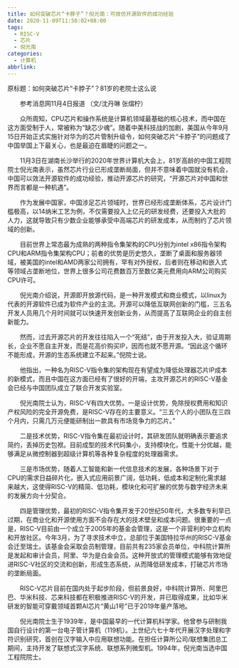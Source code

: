 ```yaml
---
title: 如何突破芯片“卡脖子”？倪光南：可效仿开源软件的成功经验
date: 2020-11-09T11:50:02+08:00
tags:
  - RISC-V
  - 芯片
  - 倪光南
categories:
  - 计算机
abbrlink:
---
```


原标题：如何突破芯片“卡脖子”？81岁的老院士这么说

　　参考消息网11月4日报道 （文/沈丹琳 张熠柠）

　　众所周知，CPU芯片和操作系统是计算机领域最基础的核心技术，而中国在这方面受制于人，常被称为“缺芯少魂”。随着中美科技战的加剧，美国从今年9月15日开始正式实施针对华为的芯片管制升级令，如何突破芯片“卡脖子”的问题成了中国举国上下最关心，也是最迫在眉睫的问题之一。

　　11月3日在湖南长沙举行的2020年世界计算机大会上，81岁高龄的中国工程院院士倪光南表示，虽然芯片行业已形成垄断局面，但并不意味着中国就没有机会，中国可以效法开源软件的成功经验，推动开源芯片的研究，“开源芯片对中国和世界而言都是一种机遇”。

　　作为发展中国家，中国涉足芯片领域时，世界已经形成垄断体系，芯片设计门槛极高，以14纳米工艺为例，不仅需要投入上亿元的研发经费，还要投入大批的人力，这就导致只有少数企业能够承受中高端芯片的研发成本，从而制约了芯片领域的创新。

　　目前世界上常态最为成熟的两种指令集架构的CPU分别为intel x86指令架构CPU和ARM指令集架构CPU；前者的优势是历史悠久，垄断了桌面和服务器领域，被美国的intel和AMD两家公司拥有，罕有对外授权，后者则在移动和嵌入式等领域占垄断地位，世界上很多公司花费数百万至数亿美元费用向ARM公司购买CPU许可。

　　倪光南介绍说，开源即开放源代码，是一种开发模式和商业模式，以linux为代表的开源软件已成为软件产业的主流。开源可以降低互联网创新的门槛，三五名开发人员用几个月时间就可以快速开发创新业务，从而提高了互联网企业的自主创新能力。

　　然而，过去开源芯片的开发往往陷入一个“死结”，由于开发投入大，验证周期长，企业不愿自主开发，而是花高价购买IP，因而也就不愿开源。“因此这个循环不能形成，开源的生态系统建立不起来。”倪院士说。

　　他指出，一种名为RISC-V指令集的架构现在有望成为降低处理器芯片IP成本的新模式，而且中国在这方面已经有了很好的开端，主攻开源芯片的RISC-V基金会已经与中国团队成立了联合开发实验室。

　　倪光南院士认为，RISC-V有四大优势。一是设计优势，免除授权费用和知识产权风险的完全开源免费，是RISC-V存在的主要意义。“三五个人的小团队在三四个月内，只需几万元便能研制出一款具有市场竞争力的芯片。”

　　二是技术优势，RISC-V指令集在最初设计时，其研发团队就明确表示要追求简约，丢掉历史包袱。目前成型的技术代码集小，支持模块化，性能十分优越，能够满足从微控制器到超级计算机等各种复杂程度的处理器需求。

　　三是市场优势，随着人工智能和新一代信息技术的发展，各种场景下对于CPU的需求日益碎片化，嵌入式应用前景广阔，低功耗，低成本和定制化需求越来越大，这使得RISC-V的精简、低功耗，模块化和可扩展的优势与数字经济未来的发展方向十分契合。

　　四是管理优势，最初的RISC-V指令集开发于20世纪50年代，大多数专利早已过期，在商业化和开源使用方面不会存在大的技术壁垒和成本问题。很重要的一点是，RISC-V目前由一个成立于2005年的基金会管理，这是一个非营利的中立机构和开放社区。今年3月，为了寻求技术中立，总部位于美国特拉华州的RISC-V基金会迁至瑞士。该基金会采取会员制管理，目前共有235家会员单位，中科院计算所是发起和审计会员，阿里、华为是白金会员。这种开放式的管理模式能够有效地促进RISC-V社区的交流和创新，形成生态系统，从而降低研发成本，打破芯片市场的垄断局面。

　　RISC-V芯片目前在国内处于起步阶段，但前景良好，中科院计算所、阿里巴巴、华米科技、芯来科技都在积极推进RISC-V的开发，并已取得成果，比如华米研发的智能可穿戴领域首颗AI芯片“黄山1号”已于2019年量产落地。

　　倪光南院士生于1939年，是中国最早的一代计算机科学家。他曾参与研制我国自行设计的第一台电子管计算机（119机）。上世纪六七十年代开展汉字处理和字符识别研究，首创在汉字输入中应用联想功能。在担任计算所公司/联想集团总工期间，主持开发了联想式汉字系统、联想系列微型机。1994年，倪光南当选中国工程院院士。